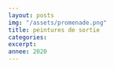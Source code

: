 ```yaml
---
layout: posts
img: "/assets/promenade.png"
title: peintures de sortie
categories: 
excerpt: 
annee: 2020
---
```


